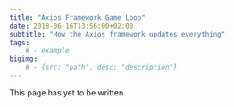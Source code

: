 ```yaml
---
title: "Axios Framework Game Loop"
date: 2018-06-16T13:56:00+02:00
subtitle: "How the Axios framework updates everything"
tags: 
    # - example
bigimg: 
    # - {src: "path", desc: "description"}
---
```

This page has yet to be written